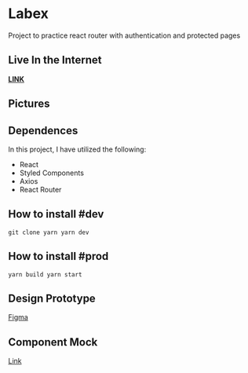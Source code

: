 # Labex

Project to practice react router with authentication and protected pages

## Live In the Internet

[**LINK**]()

## Pictures

## Dependences

In this project, I have utilized the following:

- React
- Styled Components
- Axios
- React Router

## How to install #dev

`git clone yarn yarn dev`

## How to install #prod

`yarn build yarn start`

## Design Prototype

[Figma]()

## Component Mock

[Link]()
